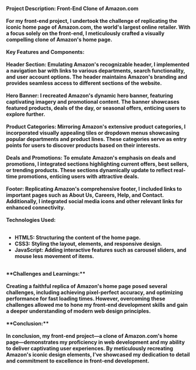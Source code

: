 <!-- Things related to my project -->
<b>Project Description: Front-End Clone of Amazon.com<b>
<br> <br>
For my front-end project, I undertook the challenge of replicating the iconic home page of Amazon.com, the world's largest online retailer. With a focus solely on the front-end, I meticulously crafted a visually compelling clone of Amazon's home page.
<br> <br>
**Key Features and Components:**
<br> <br>
**Header Section:** Emulating Amazon's recognizable header, I implemented a navigation bar with links to various departments, search functionality, and user account options. The header maintains Amazon's branding and provides seamless access to different sections of the website.
<br> <br>
**Hero Banner:** I recreated Amazon's dynamic hero banner, featuring captivating imagery and promotional content. The banner showcases featured products, deals of the day, or seasonal offers, enticing users to explore further.
<br> <br>
**Product Categories:** Mirroring Amazon's extensive product categories, I incorporated visually appealing tiles or dropdown menus showcasing popular departments and product lines. These categories serve as entry points for users to discover products based on their interests.
<br> <br>
**Deals and Promotions:** To emulate Amazon's emphasis on deals and promotions, I integrated sections highlighting current offers, best sellers, or trending products. These sections dynamically update to reflect real-time promotions, enticing users with attractive deals.
<br> <br>
**Footer:** Replicating Amazon's comprehensive footer, I included links to important pages such as About Us, Careers, Help, and Contact. Additionally, I integrated social media icons and other relevant links for enhanced connectivity.
<br> <br>
**Technologies Used:**
<br> <br>
- HTML5: Structuring the content of the home page.
- CSS3: Styling the layout, elements, and responsive design.
- JavaScript: Adding interactive features such as carousel sliders, and mouse less movement of items.

<br>
**Challenges and Learnings:**
<br> <br>
Creating a faithful replica of Amazon's home page posed several challenges, including achieving pixel-perfect accuracy, and optimizing performance for fast loading times. However, overcoming these challenges allowed me to hone my front-end development skills and gain a deeper understanding of modern web design principles.
<br> <br>
**Conclusion:**
<br> <br>
In conclusion, my front-end project—a clone of Amazon.com's home page—demonstrates my proficiency in web development and my ability to deliver captivating user experiences. By meticulously recreating Amazon's iconic design elements, I've showcased my dedication to detail and commitment to excellence in front-end development.
